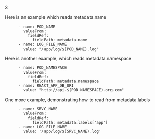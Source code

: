 3

Here is an example which reads metadata.name

          - name: POD_NAME
            valueFrom:
              fieldRef:
                fieldPath: metadata.name
          - name: LOG_FILE_NAME
            value: "/app/log/$(POD_NAME).log"
Here is another example, which reads metadata.namespace

          - name: POD_NAMESPACE
            valueFrom:
              fieldRef:
                fieldPath: metadata.namespace
          - name: REACT_APP_DB_URI
            value: "http://api-$(POD_NAMESPACE).org.com"
One more example, demonstrating how to read from metadata.labels

          - name: SRVC_NAME
            valueFrom:
              fieldRef:
                fieldPath: metadata.labels['app']
          - name: LOG_FILE_NAME
            value: '/app/log/$(SRVC_NAME).log'

